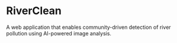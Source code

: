 # RiverClean
A web application that enables community-driven detection of river pollution using AI-powered image analysis.
